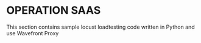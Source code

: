 # OPERATION SAAS

This section contains sample locust loadtesting code written in Python and use 
Wavefront Proxy